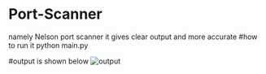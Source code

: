 # Port-Scanner
namely Nelson port scanner
it gives clear output and more accurate
#how to run it
python main.py















#output is shown below
![output](https://user-images.githubusercontent.com/56246437/117540353-9d9d4c00-b017-11eb-8cba-7f24544cd217.png)

